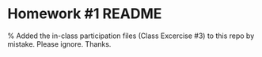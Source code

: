 # Homework #1 README

% Added the in-class participation files (Class Excercise #3) to this repo by mistake. Please ignore. Thanks.
